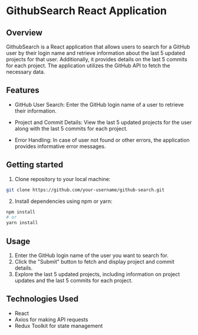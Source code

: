 # GithubSearch React Application

## Overview
GithubSearch is a React application that allows users to search for a GitHub user by their login name and retrieve information about the last 5 updated projects for that user. Additionally, it provides details on the last 5 commits for each project. The application utilizes the GitHub API to fetch the necessary data.

## Features
- GitHub User Search: Enter the GitHub login name of a user to retrieve their information.

- Project and Commit Details: View the last 5 updated projects for the user along with the last 5 commits for each project.

- Error Handling: In case of user not found or other errors, the application provides informative error messages.

## Getting started

1. Clone repository to your local machine:
```bash
git clone https://github.com/your-username/github-search.git
```

2. Install dependencies using npm or yarn:

```bash
npm install
# or
yarn install
```

## Usage 
1. Enter the GitHub login name of the user you want to search for.
2. Click the "Submit" button to fetch and display project and commit details.
3. Explore the last 5 updated projects, including information on project updates and the last 5 commits for each project.

## Technologies Used
- React
- Axios for making API requests
- Redux Toolkit for state management
